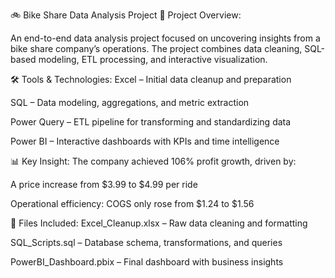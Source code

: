 🚲 Bike Share Data Analysis Project
📌 Project Overview:

An end-to-end data analysis project focused on uncovering insights from a bike share company’s operations. The project combines data cleaning, SQL-based modeling, ETL processing, and interactive visualization.

🛠️ Tools & Technologies:
Excel – Initial data cleanup and preparation

SQL – Data modeling, aggregations, and metric extraction

Power Query – ETL pipeline for transforming and standardizing data

Power BI – Interactive dashboards with KPIs and time intelligence

📊 Key Insight:
The company achieved 106% profit growth, driven by:

A price increase from $3.99 to $4.99 per ride

Operational efficiency: COGS only rose from $1.24 to $1.56

📁 Files Included:
Excel_Cleanup.xlsx – Raw data cleaning and formatting

SQL_Scripts.sql – Database schema, transformations, and queries

PowerBI_Dashboard.pbix – Final dashboard with business insights

